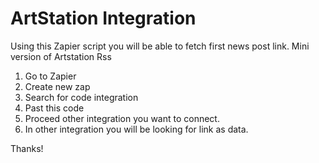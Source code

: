 # ArtStation Integration
Using this Zapier script you will be able to fetch first news post link. Mini version of Artstation Rss

1. Go to Zapier 
2. Create new zap
3. Search for code integration
4. Past this code 
5. Proceed other integration you want to connect.
6. In other integration you will be looking for link as data.


Thanks!
